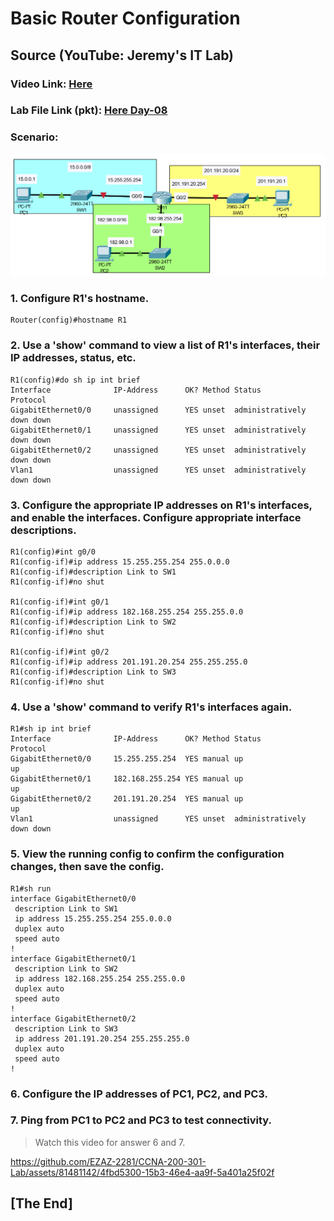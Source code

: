 # Basic Router Configuration 
## Source (YouTube: Jeremy's IT Lab)
### Video Link: [Here](https://youtu.be/e1jbvyMeS5I?si=QUppE7XGYXwEvvnr)
### Lab File Link (pkt): [Here Day-08](https://mega.nz/file/qp5CgL6S#4BbdGjMX5T1-qTXzrgXovabPbWP_ropAZz-BTvvfat0)
### Scenario:
![](../images/brg.PNG)
### **1. Configure R1's hostname.**
```
Router(config)#hostname R1
```
### **2. Use a 'show' command to view a list of R1's interfaces, their IP addresses, status, etc.**
```
R1(config)#do sh ip int brief
Interface              IP-Address      OK? Method Status                Protocol 
GigabitEthernet0/0     unassigned      YES unset  administratively down down 
GigabitEthernet0/1     unassigned      YES unset  administratively down down 
GigabitEthernet0/2     unassigned      YES unset  administratively down down 
Vlan1                  unassigned      YES unset  administratively down down
```
### **3. Configure the appropriate IP addresses on R1's interfaces, and enable the interfaces. Configure appropriate interface descriptions.**
```
R1(config)#int g0/0
R1(config-if)#ip address 15.255.255.254 255.0.0.0
R1(config-if)#description Link to SW1
R1(config-if)#no shut

R1(config-if)#int g0/1
R1(config-if)#ip address 182.168.255.254 255.255.0.0
R1(config-if)#description Link to SW2
R1(config-if)#no shut

R1(config-if)#int g0/2
R1(config-if)#ip address 201.191.20.254 255.255.255.0
R1(config-if)#description Link to SW3
R1(config-if)#no shut
```
### **4. Use a 'show' command to verify R1's interfaces again.**
```
R1#sh ip int brief
Interface              IP-Address      OK? Method Status                Protocol 
GigabitEthernet0/0     15.255.255.254  YES manual up                    up 
GigabitEthernet0/1     182.168.255.254 YES manual up                    up 
GigabitEthernet0/2     201.191.20.254  YES manual up                    up 
Vlan1                  unassigned      YES unset  administratively down down
```

### **5. View the running config to confirm the configuration changes, then save the config.**
```
R1#sh run 
interface GigabitEthernet0/0
 description Link to SW1
 ip address 15.255.255.254 255.0.0.0
 duplex auto
 speed auto
!
interface GigabitEthernet0/1
 description Link to SW2
 ip address 182.168.255.254 255.255.0.0
 duplex auto
 speed auto
!
interface GigabitEthernet0/2
 description Link to SW3
 ip address 201.191.20.254 255.255.255.0
 duplex auto
 speed auto
!
```
### **6. Configure the IP addresses of PC1, PC2, and PC3.**

### **7. Ping from PC1 to PC2 and PC3 to test connectivity.**
> Watch this video for answer 6 and 7.  

https://github.com/EZAZ-2281/CCNA-200-301-Lab/assets/81481142/4fbd5300-15b3-46e4-aa9f-5a401a25f02f

## **[The End]**


